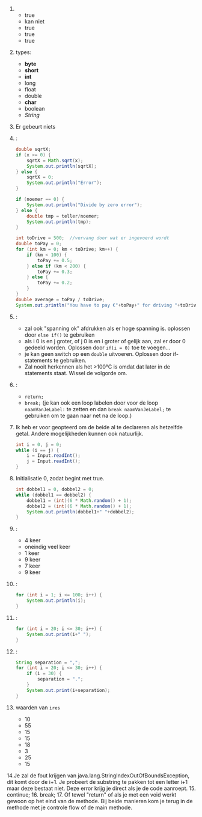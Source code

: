 1. 
    * true
    * kan niet
    * true
    * true
    * true
2. types: 
    * **byte**
    * **short**
    * **int**
    * long
    * float
    * double
    * **char**
    * boolean
    * *String*
3. Er gebeurt niets
4. :

    ```Java
    double sqrtX;
    if (x >= 0) {
        sqrtX = Math.sqrt(x);
        System.out.println(sqrtX);
    } else {
        sqrtX = 0;
        System.out.println("Error");
    }
    ```

    ```Java
    if (noemer == 0) {
        System.out.println("Divide by zero error");
    } else {
        double tmp = teller/noemer;
        System.out.println(tmp);
    }
    ```

    ```Java
    int toDrive = 500;  //vervang door wat er ingevoerd wordt
    double toPay = 0;
    for (int km = 0; km < toDrive; km++) {
        if (km < 100) {
            toPay += 0.5;
        } else if (km < 200) {
            toPay += 0.3;
        } else {
            toPay += 0.2;
        }
    }
    double average = toPay / toDrive;
    System.out.println("You have to pay €"+toPay+" for driving "+toDrive+"km. You pay €"+average+"/km on average.");
    ```

5. :
    * zal ook "spanning ok" afdrukken als er hoge spanning is. oplossen door `else if()` te gebruiken
    * als i 0 is en j groter, of j 0 is en i groter of gelijk aan, zal er door 0 gedeeld worden. Oplossen door `if(i = 0)` toe te voegen...
    * je kan geen switch op een `double` uitvoeren. Oplossen door if-statements te gebruiken.
    * Zal nooit herkennen als het >100°C is omdat dat later in de statements staat. Wissel de volgorde om.
6. :
    * `return;`
    * `break;` (je kan ook een loop labelen door voor de loop `naamVanJeLabel:` te zetten en dan `break naamVanJeLabel;` te gebruiken om te gaan naar net na de loop.)
7. Ik heb er voor geopteerd om de beide al te declareren als hetzelfde getal. Andere mogelijkheden kunnen ook natuurlijk.
    
    ```Java
    int i = 0, j = 0;
    while (i == j) {
        i = Input.readInt();
        j = Input.readInt();
    }
    ```

8. Initialisatie 0, zodat begint met true.

    ```Java
    int dobbel1 = 0, dobbel2 = 0;
    while (dobbel1 == dobbel2) {
        dobbel1 = (int)(6 * Math.random() + 1);
        dobbel2 = (int)(6 * Math.random() + 1);
        System.out.println(dobbel1+" "+dobbel2);
    }
    ```

9. :
    * 4 keer
    * oneindig veel keer
    * 1 keer
    * 9 keer
    * 7 keer
    * 9 keer
10. :

    ```Java
    for (int i = 1; i <= 100; i++) {
        System.out.println(i);
    }
    ```

11. :

    ```Java
    for (int i = 20; i <= 30; i++) {
        System.out.print(i+" ");
    }
    ```

12. :

    ```Java
    String separation = ",";
    for (int i = 20; i <= 30; i++) {
        if (i = 30) {
            separation = ".";
        }
        System.out.print(i+separation);
    }
    ```

13. waarden van `ires`
    * 10
    * 55
    * 15
    * 15
    * 18
    * 3
    * 25
    * 15

14.Je zal de fout krijgen van java.lang.StringIndexOutOfBoundsException, dit komt door de i+1.
	Je probeert de substring te pakken tot een letter i+1 maar deze bestaat niet.
	Deze error krijg je direct als je de code aanroept.
15. continue; 
16. break;
17. Of tewel "return" of als je met een void werkt gewoon op het eind van de methode.
	Bij beide manieren kom je terug in de methode met je controle flow of de main methode.
